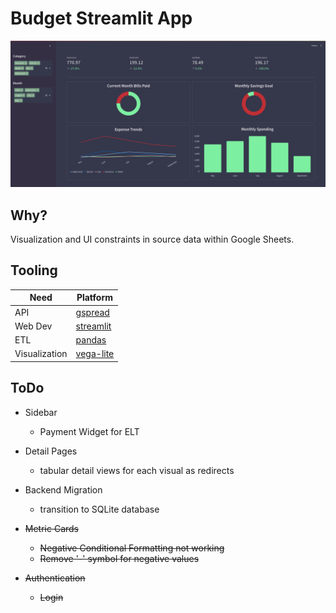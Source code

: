 # Budget Streamlit App

![sample_image](./images/sample.png)

## Why?
Visualization and UI constraints in source data within Google Sheets.


## Tooling 
|	Need | Platform |
|----------|----------|
| API    | [gspread](https://docs.gspread.org/en/latest/)   |
| Web Dev    | [streamlit](https://docs.streamlit.io/)   |
| ETL    | [pandas](https://pandas.pydata.org/docs/index.html)   |
| Visualization    | [vega-lite](https://vega.github.io/)   |


## ToDo
- Sidebar
    - Payment Widget for ELT

- Detail Pages
    - tabular detail views for each visual as redirects

- Backend Migration
    - transition to SQLite database

- ~~Metric Cards~~
    - ~~Negative Conditional Formatting not working~~
    - ~~Remove '-' symbol for negative values~~

- ~~Authentication~~
    - ~~Login~~



